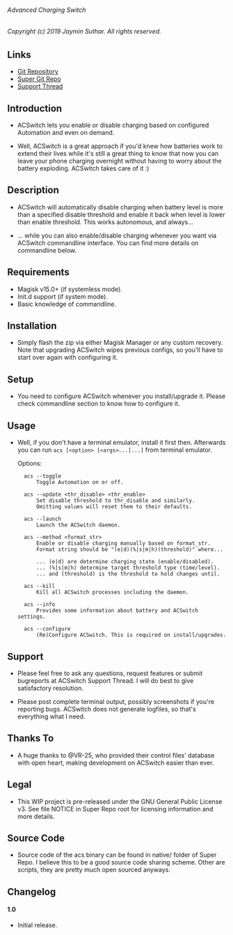 ###### Advanced Charging Switch

###### Copyright (c) 2019 Jaymin Suthar. All rights reserved.

## Links

* [Git Repository](https://github.com/sjayminsgithub/ACSwitch-module)
* [Super Git Repo](https://github.com/sjayminsgithub/ACSwitch-build)
* [Support Thread](https://www.google.co.in/)

## Introduction

* ACSwitch lets you enable or disable charging based on configured Automation
  and even on demand.

* Well, ACSwitch is a great approach if you'd knew how batteries work to extend
  their lives while it's still a great thing to know that now you can leave your
  phone charging overnight without having to worry about the battery exploding.
  ACSwitch takes care of it :)

## Description

* ACSwitch will automatically disable charging when battery level is more than a
  specified disable threshold and enable it back when level is lower than enable
  threshold. This works autonomous, and always...

* ... while you can also enable/disable charging whenever you want via ACSwitch
  commandline interface. You can find more details on commandline below.

## Requirements

* Magisk v15.0+ (if systemless mode).
* Init.d support (if system mode).
* Basic knowledge of commandline.

## Installation

* Simply flash the zip via either Magisk Manager or any custom recovery. Note
  that upgrading ACSwitch wipes previous configs, so you'll have to start over
  again with configuring it.

## Setup

* You need to configure ACSwitch whenever you install/upgrade it. Please check
  commandline section to know how to configure it.

## Usage

* Well, if you don't have a terminal emulator, install it first then. Afterwards
  you can run `acs [<option> [<args>...]...]` from terminal emulator.

    Options:

        acs --toggle
            Toggle Automation on or off.

        acs --update <thr_disable> <thr_enable>
            Set disable threshold to thr_disable and similarly.
            Omitting values will reset them to their defaults.

        acs --launch
            Launch the ACSwitch daemon.

        acs --method <format_str>
            Enable or disable charging manually based on format_str.
            Format string should be "(e|d)(%|s|m|h)(threshold)" where...

            ... (e|d) are determine charging state (enable/disabled).
            ... (%|s|m|h) determine target threshold type (time/level).
            ... and (threshold) is the threshold to hold changes until.

        acs --kill
            Kill all ACSwitch processes including the daemon.

        acs --info
            Provides some information about battery and ACSwitch settings.

        acs --configure
            (Re)Configure ACSwitch. This is required on install/upgrades.

## Support

* Please feel free to ask any questions, request features or submit bugreports
  at ACSwitch Support Thread. I will do best to give satisfactory resolution.

* Please post complete terminal output, possibly screenshots if you're reporting
  bugs. ACSwitch does not generate logfiles, so that's everything what I need.

## Thanks To

* A huge thanks to @VR-25, who provided their control files' database with open
  heart, making development on ACSwitch easier than ever.

## Legal

* This WIP project is pre-released under the GNU General Public License v3. See
  file NOTICE in Super Repo root for licensing information and more details.

## Source Code

* Source code of the acs binary can be found in native/ folder of Super Repo. I
  believe this to be a good source code sharing scheme. Other are scripts, they
  are pretty much open sourced anyways.

## Changelog

#### 1.0

* Initial release.
